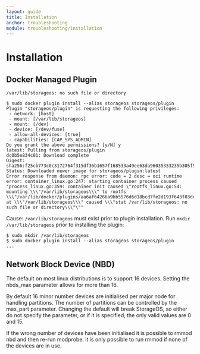 ```yaml
---
layout: guide
title: Installation
anchor: troubleshooting
module: troubleshooting/installation
---
```


# Installation

## Docker Managed Plugin

`/var/lib/storageos: no such file or directory`

```
$ sudo docker plugin install --alias storageos storageos/plugin
Plugin "storageos/plugin" is requesting the following privileges:
 - network: [host]
 - mount: [/var/lib/storageos]
 - mount: [/dev]
 - device: [/dev/fuse]
 - allow-all-devices: [true]
 - capabilities: [CAP_SYS_ADMIN]
Do you grant the above permissions? [y/N] y
latest: Pulling from storageos/plugin
dc0b5e834c01: Download complete
Digest: sha256:f25cb773c0c3172764f315df36b1657f168533a49ee63da96035333235b305f5
Status: Downloaded newer image for storageos/plugin:latest
Error response from daemon: rpc error: code = 2 desc = oci runtime error: container_linux.go:247: starting container process caused "process_linux.go:359: container init caused \"rootfs_linux.go:54: mounting \\\"/var/lib/storageos\\\" to rootfs \\\"/var/lib/docker/plugins/aa6af64266a9bb5576d6d18bcd7fe2d193f643f03de2fb7be55ad3aa91865f07/rootfs\\\" at \\\"/var/lib/storageos\\\" caused \\\"stat /var/lib/storageos: no such file or directory\\\"\""
```

Cause: `/var/lib/storageos` must exist prior to plugin installation. Run `mkdir /var/lib/storageos` prior to installing the plugin:

```
$ sudo mkdir /var/lib/storageos
$ sudo docker plugin install --alias storageos storageos/plugin
...
```

## Network Block Device (NBD)

The default on most linux distributions is to support 16 devices. Setting the nbds_max parameter allows for more than 16.

By default 16 minor number devices are initialised per major node for handling partitions. The number of partitions can be controlled by the max_part parameter. Changing the default will break StorageOS, so either do not specify the parameter, or if it is specified, the only valid values are 0 and 15.

If the wrong number of devices have been initialised it is possible to rmmod nbd and then re-run modprobe. it is only possible to run rmmod if none of the devices are in use.

